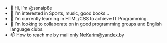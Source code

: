 - 👋 Hi, I’m @ssnaip8e
- 👀 I’m interested in Sports, music, good books...
- 🌱 I’m currently learning in HTML/CSS to achieve IT Programming.
- 💞️ I’m looking to collaborate on in good programming groups and English language clubs.
- 📫 How to reach me by mail only NeKarim@yandex.by

<!---
ssnaip8e/ssnaip8e is a ✨ special ✨ repository because its `README.md` (this file) appears on your GitHub profile.
You can click the Preview link to take a look at your changes.
--->
